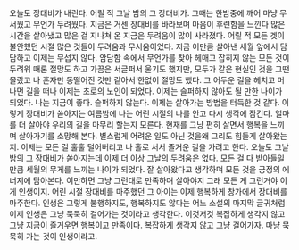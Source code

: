 
오늘도 장대비가 내린다. 어릴 적 그날 밤의 그 장대비가.
그때는 한밤중에 깨어 마냥 무서웠고 무언가 두려웠다.
지금은 거센 장대비를 바라보며 마음이 후련함을 느낀다
많은 시간을 살아냈고 많은 걸 지나쳐 온 지금은 두려움이 많이 사라졌다.
어릴 적 모든 겟이 불안했던 시절 많은 것들이 두려움과 무서움이었다.
지금 이만큼 살아낸 세월 앞에서 담담하고 이제는 무섭지 않다.
암담함 속에서 무언가를 찾아 헤매고 잡히지 않는 모든 것이 두려워 
때론 절망도 하고 가끔은 서글퍼서 울기도 했지만, 모두가 같은 현실인 것을
그땐 몰랐고 나 혼자만 동떨어진 것만 같아서 한없이 절망도 했다.
그 어두운 길을 헤치고 머나먼 길을 떠나 이제는 초로의 노인이 되었다.
이제는 슬퍼하지 않아도 될 만한 나이가 되었다.
나는 지금이 좋다. 슬퍼하지 않는다. 이제는 살아가는 방법을 터득한 것 같다.
이렇게 장대비가 쏟아지는 여름밤에 나는 어린 시절의 나를 안고 다시 생각에 잠긴다.
얼마를 더 살아야 우리의 길을 마무리 할는지 모른다.
현재를 그냥 편히 살면서 행복을 느끼며 살아가기를 소망해 본다.
별스럽게 어려운 일도 아닌 것을왜 그리도 힘들게 살아왔는지.
이제는 모든 걸 훌훌 털어버리고 나 홀로 서서 즐거운 길을 가려고 한다.
오늘도 그날 밤의 그 장대비가 쏟아지는데 이제 더 이상 그날의 두려움은 없다.
모든 걸 다 받아들일 만큼 세월의 무게를 느끼는 나이가 되었다.
잘 살아왔다고 생각하며 모든 것을 긍정의 에너지에 담아본다.
이만하면 그냥 그런대로 만족하며 살아야지 그래 모든 게 그런거야 이게 인생이지.
어린 시절 장대비를 마주했던 그 아이는 이제 행복하게 창가에서 장대비를 마주한다.
인생은 그렇게 불행하지도, 행복하지도 않다는 어느 소설의 마지막 글귀처럼
이제 인생은 그냥 묵묵히 걸어가는 것이라고 생각한다.
이것저것 복잡하게 생각지 않고 그냥 지금이 즐거우면 행복이고 만족이다.
복잡하게 생각지 않고 그냥 걸어가자.
마냥 묵묵히 가는 것이 인생이라고.